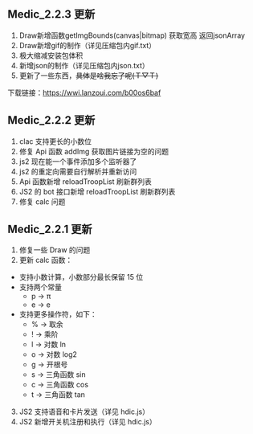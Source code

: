 ## Medic_2.2.3 更新

1. Draw新增函数getImgBounds(canvas|bitmap) 获取宽高 返回jsonArray 
2. Draw新增gif的制作（详见压缩包内gif.txt）
3. 极大缩减安装包体积 
4. 新增json的制作（详见压缩包内json.txt）
5. 更新了一些东西，~~具体是啥我忘了呢(Ｔ▽Ｔ)~~

下载链接：https://wwi.lanzoui.com/b00os6baf

## Medic_2.2.2 更新

1. clac 支持更长的小数位
2. 修复 Api 函数 addImg 获取图片链接为空的问题
3. js2 现在能一个事件添加多个监听器了
4. js2 的重定向需要自行解析并重新访问
5. Api 函数新增 reloadTroopList 刷新群列表
6. JS2 的 bot 接口新增 reloadTroopList 刷新群列表
7. 修复 calc 问题

## Medic_2.2.1 更新

1. 修复一些 Draw 的问题
2. 更新 calc 函数：

- 支持小数计算，小数部分最长保留 15 位
- 支持两个常量
  - p → π
  - e → e
- 支持更多操作符，如下：
  - % → 取余
  - ! → 乘阶
  - l → 对数 ln
  - o → 对数 log2
  - g → 开根号
  - s → 三角函数 sin
  - c → 三角函数 cos
  - t → 三角函数 tan

3. JS2 支持语音和卡片发送（详见 hdic.js）
4. JS2 新增开关机注册和执行（详见 hdic.js）

